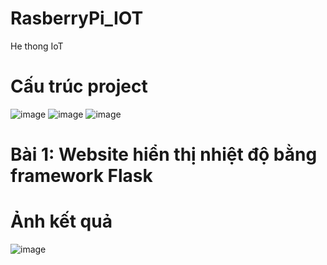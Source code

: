# RasberryPi_IOT
He thong IoT
# Cấu trúc project 
![image](https://github.com/user-attachments/assets/e48fdb7a-def5-4092-a405-921a5522142f)
![image](https://github.com/user-attachments/assets/a573678e-2550-4a4d-8d9f-b8974ddcd940)
![image](https://github.com/user-attachments/assets/e7e6d254-51e0-4a22-a304-0cf75dd7baa9)

# Bài 1: Website hiển thị nhiệt độ bằng framework Flask
# Ảnh kết quả
![image](https://github.com/user-attachments/assets/88fd9931-b505-47c3-b74d-7bc94968672c)
```python
